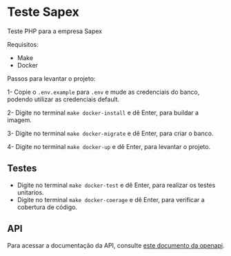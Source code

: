 Teste Sapex
==========

Teste PHP para a empresa Sapex

Requisitos:

- Make
- Docker

Passos para levantar o projeto:

1- Copie o ```.env.example``` para ```.env``` e mude as credenciais do banco, podendo utilizar as credenciais default.

2- Digite no terminal ```make docker-install``` e dê Enter, para buildar a imagem.

3- Digite no terminal ```make docker-migrate``` e dê Enter, para criar o banco.

4- Digite no terminal ```make docker-up``` e dê Enter, para levantar o projeto.

Testes
------

- Digite no terminal ```make docker-test``` e dê Enter, para realizar os testes unitarios.
- Digite no terminal ```make docker-coerage``` e dê Enter, para verificar a cobertura de código.

API
---

Para acessar a documentação da API, consulte [este documento da openapi](docs/api.json).
